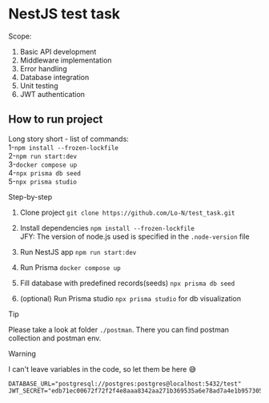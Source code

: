 # NestJS test task

Scope:
1) Basic API development
2) Middleware implementation
3) Error handling
4) Database integration
5) Unit testing
6) JWT authentication

How to run project
-
Long story short - list of commands:  
1-`npm install --frozen-lockfile`  
2-`npm run start:dev`  
3-`docker compose up`  
4-`npx prisma db seed`  
5-`npx prisma studio`  

Step-by-step

1. Clone project `git clone https://github.com/Lo-N/test_task.git`

2. Install dependencies `npm install --frozen-lockfile`  
JFY: The version of node.js used is specified in the `.node-version` file

3. Run NestJS app `npm run start:dev`

4. Run Prisma `docker compose up`

5. Fill database with predefined records(seeds) `npx prisma db seed`

5. (optional) Run Prisma studio `npx prisma studio` for db visualization


> [!TIP]
> Please take a look at folder `./postman`. There you can find postman collection and postman env.  

> [!WARNING]
> I can't leave variables in the code, so let them be here 😅
> ```
> DATABASE_URL="postgresql://postgres:postgres@localhost:5432/test"
> JWT_SECRET="edb71ec00672f72f2f4e8aaa8342aa271b369535a6e78ad7a4e1b9573051ab2f"
>```
